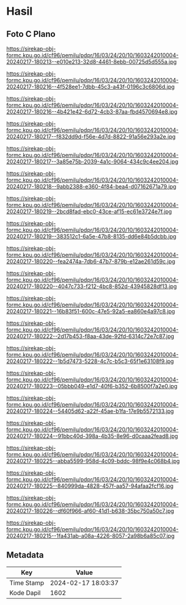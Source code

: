 # Hasil

## Foto C Plano

https://sirekap-obj-formc.kpu.go.id/cf96/pemilu/pdpr/16/03/24/20/10/1603242010004-20240217-180213--e010e213-32d8-4461-8ebb-00725d5d555a.jpg

https://sirekap-obj-formc.kpu.go.id/cf96/pemilu/pdpr/16/03/24/20/10/1603242010004-20240217-180216--4f528ee1-7dbb-45c3-a43f-0196c3c6806d.jpg

https://sirekap-obj-formc.kpu.go.id/cf96/pemilu/pdpr/16/03/24/20/10/1603242010004-20240217-180216--4b421e42-6d72-4cb3-87aa-fbd4570694e8.jpg

https://sirekap-obj-formc.kpu.go.id/cf96/pemilu/pdpr/16/03/24/20/10/1603242010004-20240217-180217--f832dd9d-f56e-4d7d-8822-91a56e293a2e.jpg

https://sirekap-obj-formc.kpu.go.id/cf96/pemilu/pdpr/16/03/24/20/10/1603242010004-20240217-180217--3a85e75b-2039-4a1c-9064-434c9c4ee204.jpg

https://sirekap-obj-formc.kpu.go.id/cf96/pemilu/pdpr/16/03/24/20/10/1603242010004-20240217-180218--9abb2388-e360-4f84-bea4-d07162671a79.jpg

https://sirekap-obj-formc.kpu.go.id/cf96/pemilu/pdpr/16/03/24/20/10/1603242010004-20240217-180219--2bcd8fad-ebc0-43ce-af15-ec61e3724e7f.jpg

https://sirekap-obj-formc.kpu.go.id/cf96/pemilu/pdpr/16/03/24/20/10/1603242010004-20240217-180219--383512c1-6a5e-47b8-8135-dd6e84b5dcbb.jpg

https://sirekap-obj-formc.kpu.go.id/cf96/pemilu/pdpr/16/03/24/20/10/1603242010004-20240217-180220--fea2474a-7db6-47b7-879b-e12ae261d59c.jpg

https://sirekap-obj-formc.kpu.go.id/cf96/pemilu/pdpr/16/03/24/20/10/1603242010004-20240217-180220--4047c733-f212-4bc8-852d-43945828df13.jpg

https://sirekap-obj-formc.kpu.go.id/cf96/pemilu/pdpr/16/03/24/20/10/1603242010004-20240217-180221--16b83f51-600c-47e5-92a5-ea860e4a97c8.jpg

https://sirekap-obj-formc.kpu.go.id/cf96/pemilu/pdpr/16/03/24/20/10/1603242010004-20240217-180222--2d17b453-f8aa-43de-92fd-6314c72e7c87.jpg

https://sirekap-obj-formc.kpu.go.id/cf96/pemilu/pdpr/16/03/24/20/10/1603242010004-20240217-180222--1b5d7473-5228-4c7c-b5c3-65f1e63108f9.jpg

https://sirekap-obj-formc.kpu.go.id/cf96/pemilu/pdpr/16/03/24/20/10/1603242010004-20240217-180223--05bbb049-e1d7-40f6-b352-6b8500f7a2e0.jpg

https://sirekap-obj-formc.kpu.go.id/cf96/pemilu/pdpr/16/03/24/20/10/1603242010004-20240217-180224--54405d62-a22f-45ae-b1fa-17e9b5572133.jpg

https://sirekap-obj-formc.kpu.go.id/cf96/pemilu/pdpr/16/03/24/20/10/1603242010004-20240217-180224--91bbc40d-398a-4b35-8e96-d0caaa2fead8.jpg

https://sirekap-obj-formc.kpu.go.id/cf96/pemilu/pdpr/16/03/24/20/10/1603242010004-20240217-180225--abba5599-958d-4c09-bddc-98f9e4c068b4.jpg

https://sirekap-obj-formc.kpu.go.id/cf96/pemilu/pdpr/16/03/24/20/10/1603242010004-20240217-180225--840999da-4828-457f-aa57-94afaa2fcf16.jpg

https://sirekap-obj-formc.kpu.go.id/cf96/pemilu/pdpr/16/03/24/20/10/1603242010004-20240217-180226--df60f966-af60-41d1-b638-35bc750a50c7.jpg

https://sirekap-obj-formc.kpu.go.id/cf96/pemilu/pdpr/16/03/24/20/10/1603242010004-20240217-180215--1fa431ab-a08a-4226-8057-2a98b6a85c07.jpg


## Metadata

| Key        | Value               |
| ---------- | ------------------- |
| Time Stamp | 2024-02-17 18:03:37 |
| Kode Dapil | 1602                |



